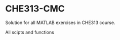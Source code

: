 CHE313-CMC
==========

Solution for all MATLAB exercises in CHE313 course.

All scipts and functions 

